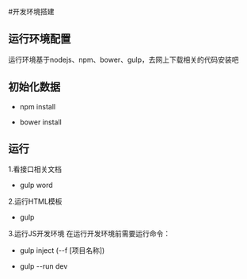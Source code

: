 #开发环境搭建

## 运行环境配置
运行环境基于nodejs、npm、bower、gulp，去网上下载相关的代码安装吧

## 初始化数据
- npm install

- bower install

## 运行
1.看接口相关文档
- gulp word

2.运行HTML模板
- gulp

3.运行JS开发环境
在运行开发环境前需要运行命令：
- gulp inject (--f [项目名称])

- gulp --run dev


